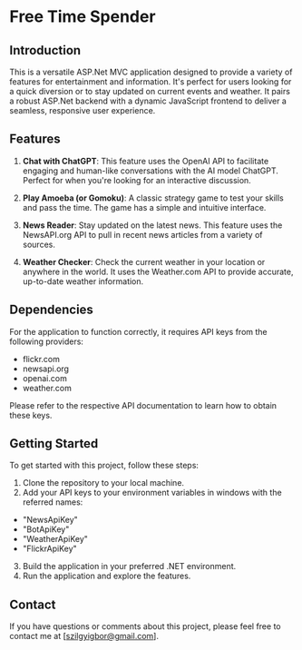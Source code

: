 # Free Time Spender

## Introduction

This is a versatile ASP.Net MVC application designed to provide a variety of features for entertainment and information. It's perfect for users looking for a quick diversion or to stay updated on current events and weather.
It pairs a robust ASP.Net backend with a dynamic JavaScript frontend to deliver a seamless, responsive user experience.

## Features

1. **Chat with ChatGPT**: This feature uses the OpenAI API to facilitate engaging and human-like conversations with the AI model ChatGPT. Perfect for when you're looking for an interactive discussion.

2. **Play Amoeba (or Gomoku)**: A classic strategy game to test your skills and pass the time. The game has a simple and intuitive interface.

3. **News Reader**: Stay updated on the latest news. This feature uses the NewsAPI.org API to pull in recent news articles from a variety of sources.

4. **Weather Checker**: Check the current weather in your location or anywhere in the world. It uses the Weather.com API to provide accurate, up-to-date weather information.

## Dependencies

For the application to function correctly, it requires API keys from the following providers:

- flickr.com
- newsapi.org
- openai.com
- weather.com

Please refer to the respective API documentation to learn how to obtain these keys. 

## Getting Started

To get started with this project, follow these steps:

1. Clone the repository to your local machine.
2. Add your API keys to your environment variables in windows with the referred names:
  - "NewsApiKey"
  - "BotApiKey"
  - "WeatherApiKey"
  - "FlickrApiKey"
3. Build the application in your preferred .NET environment.
4. Run the application and explore the features.

## Contact

If you have questions or comments about this project, please feel free to contact me at [szilgyigbor@gmail.com].

